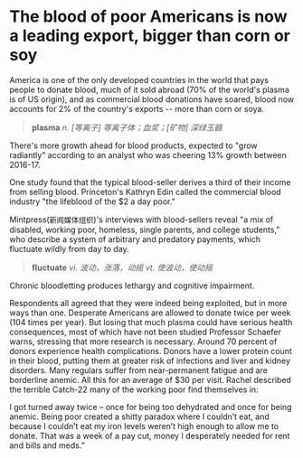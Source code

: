 # The blood of poor Americans is now a leading export, bigger than corn or soy

America is one of the only developed countries in the world that pays people to donate blood, much of it sold abroad (70% of the world's plasma is of US origin), and as commercial blood donations have soared, blood now accounts for 2% of the country's exports -- more than corn or soya.

> **plasma** *n. [等离子] 等离子体；血浆；[矿物] 深绿玉髓*

There's more growth ahead for blood products, expected to "grow radiantly" according to an analyst who was cheering 13% growth between 2016-17.


One study found that the typical blood-seller derives a third of their income from selling blood. Princeton's Kathryn Edin called the commercial blood industry "the lifeblood of the $2 a day poor."

Mintpress(<font size="2">新闻媒体组织</font>)'s interviews with blood-sellers reveal "a mix of disabled, working poor, homeless, single parents, and college students," who describe a system of arbitrary and predatory payments, which fluctuate wildly from day to day.

> **fluctuate** *vi. 波动，涨落，动摇	vt. 使波动，使动摇*

Chronic bloodletting produces lethargy and cognitive impairment.

Respondents all agreed that they were indeed being exploited, but in more ways than one. Desperate Americans are allowed to donate twice per week (104 times per year). But losing that much plasma could have serious health consequences, most of which have not been studied Professor Schaefer warns, stressing that more research is necessary. Around 70 percent of donors experience health complications. Donors have a lower protein count in their blood, putting them at greater risk of infections and liver and kidney disorders. Many regulars suffer from near-permanent fatigue and are borderline anemic. All this for an average of $30 per visit. Rachel described the terrible Catch-22 many of the working poor find themselves in:

I got turned away twice – once for being too dehydrated and once for being anemic. Being poor created a shitty paradox where I couldn’t eat, and because I couldn’t eat my iron levels weren’t high enough to allow me to donate. That was a week of a pay cut, money I desperately needed for rent and bills and meds.”

